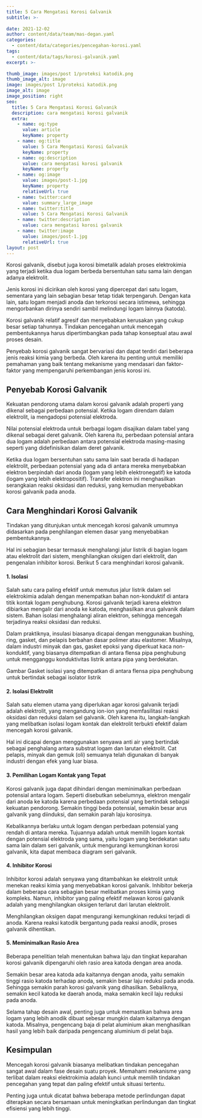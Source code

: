 ```yaml
---
title: 5 Cara Mengatasi Korosi Galvanik
subtitle: >-
  
date: 2021-12-02
author: content/data/team/mas-degan.yaml
categories:
  - content/data/categories/pencegahan-korosi.yaml
tags:
  - content/data/tags/korosi-galvanik.yaml
excerpt: >-
  
thumb_image: images/post 1/proteksi katodik.png
thumb_image_alt: image
image: images/post 1/proteksi katodik.png
image_alt: image
image_position: right
seo:
  title: 5 Cara Mengatasi Korosi Galvanik
  description: cara mengatasi korosi galvanik 
  extra:
    - name: og:type
      value: article
      keyName: property
    - name: og:title
      value: 5 Cara Mengatasi Korosi Galvanik
      keyName: property
    - name: og:description
      value: cara mengatasi korosi galvanik
      keyName: property
    - name: og:image
      value: images/post-1.jpg
      keyName: property
      relativeUrl: true
    - name: twitter:card
      value: summary_large_image
    - name: twitter:title
      value: 5 Cara Mengatasi Korosi Galvanik
    - name: twitter:description
      value: cara mengatasi korosi galvanik
    - name: twitter:image
      value: images/post-1.jpg
      relativeUrl: true
layout: post
---
```


Korosi galvanik, disebut juga korosi bimetalik adalah proses elektrokimia yang terjadi ketika dua logam berbeda bersentuhan satu sama lain dengan adanya elektrolit. 

Jenis korosi ini dicirikan oleh korosi yang dipercepat dari satu logam, sementara yang lain sebagian besar tetap tidak terpengaruh. Dengan kata lain, satu logam menjadi anoda dan terkorosi secara istimewa, sehingga mengorbankan dirinya sendiri sambil melindungi logam lainnya (katoda). 

Korosi galvanik relatif agresif dan menyebabkan kerusakan yang cukup besar setiap tahunnya. Tindakan pencegahan untuk mencegah pembentukannya harus dipertimbangkan pada tahap konseptual atau awal proses desain. 

Penyebab korosi galvanik sangat bervariasi dan dapat terdiri dari beberapa jenis reaksi kimia yang berbeda. Oleh karena itu penting untuk memiliki pemahaman yang baik tentang mekanisme yang mendasari dan faktor-faktor yang mempengaruhi perkembangan jenis korosi ini.

## Penyebab Korosi Galvanik
Kekuatan pendorong utama dalam korosi galvanik adalah properti yang dikenal sebagai perbedaan potensial. Ketika logam direndam dalam elektrolit, ia mengadopsi potensial elektroda. 

Nilai potensial elektroda untuk berbagai logam disajikan dalam tabel yang dikenal sebagai deret galvanik. Oleh karena itu, perbedaan potensial antara dua logam adalah perbedaan antara potensial elektroda masing-masing seperti yang didefinisikan dalam deret galvanik.

Ketika dua logam bersentuhan satu sama lain saat berada di hadapan elektrolit, perbedaan potensial yang ada di antara mereka menyebabkan elektron berpindah dari anoda (logam yang lebih elektronegatif) ke katoda (logam yang lebih elektropositif). Transfer elektron ini menghasilkan serangkaian reaksi oksidasi dan reduksi, yang kemudian menyebabkan korosi galvanik pada anoda. 

## Cara Menghindari Korosi Galvanik
Tindakan yang ditunjukan untuk mencegah korosi galvanik umumnya didasarkan pada penghilangan elemen dasar yang menyebabkan pembentukannya. 

Hal ini sebagian besar termasuk menghalangi jalur listrik di bagian logam atau elektrolit dari sistem, menghilangkan oksigen dari elektrolit, dan pengenalan inhibitor korosi. Berikut 5 cara menghindari korosi galvanik.

#### 1. Isolasi
Salah satu cara paling efektif untuk memutus jalur listrik dalam sel elektrokimia adalah dengan menempatkan bahan non-konduktif di antara titik kontak logam penghubung. Korosi galvanik terjadi karena elektron dibiarkan mengalir dari anoda ke katoda, menghasilkan arus galvanik dalam sistem. Bahan isolasi menghalangi aliran elektron, sehingga mencegah terjadinya reaksi oksidasi dan reduksi. 

Dalam praktiknya, insulasi biasanya dicapai dengan menggunakan bushing, ring, gasket, dan pelapis berbahan dasar polimer atau elastomer. Misalnya, dalam industri minyak dan gas, gasket epoksi yang diperkuat kaca non-konduktif, yang biasanya ditempatkan di antara flensa pipa penghubung untuk mengganggu konduktivitas listrik antara pipa yang berdekatan. 

>
Gambar Gasket isolasi yang ditempatkan di antara flensa pipa penghubung untuk bertindak sebagai isolator listrik

#### 2. Isolasi Elektrolit
Salah satu elemen utama yang diperlukan agar korosi galvanik terjadi adalah elektrolit, yang mengandung ion-ion yang memfasilitasi reaksi oksidasi dan reduksi dalam sel galvanik. Oleh karena itu, langkah-langkah yang melibatkan isolasi logam kontak dan elektrolit terbukti efektif dalam mencegah korosi galvanik. 

Hal ini dicapai dengan menggunakan senyawa anti air yang bertindak sebagai penghalang antara substrat logam dan larutan elektrolit. Cat pelapis, minyak dan gemuk (oli) semuanya telah digunakan di banyak industri dengan efek yang luar biasa.

#### 3. Pemilihan Logam Kontak yang Tepat
Korosi galvanik juga dapat dihindari dengan meminimalkan perbedaan potensial antara logam. Seperti disebutkan sebelumnya, elektron mengalir dari anoda ke katoda karena perbedaan potensial yang bertindak sebagai kekuatan pendorong. Semakin tinggi beda potensial, semakin besar arus galvanik yang diinduksi, dan semakin parah laju korosinya.

Kebalikannya berlaku untuk logam dengan perbedaan potensial yang rendah di antara mereka. Tujuannya adalah untuk memilih logam kontak dengan potensial elektroda yang sama, yaitu logam yang berdekatan satu sama lain dalam seri galvanik, untuk mengurangi kemungkinan korosi galvanik, kita dapat membaca diagram seri galvanik. 

#### 4. Inhibitor Korosi
Inhibitor korosi adalah senyawa yang ditambahkan ke elektrolit untuk menekan reaksi kimia yang menyebabkan korosi galvanik. Inhibitor bekerja dalam beberapa cara sebagian besar melibatkan proses kimia yang kompleks. Namun, inhibitor yang paling efektif melawan korosi galvanik adalah yang menghilangkan oksigen terlarut dari larutan elektrolit. 

Menghilangkan oksigen dapat mengurangi kemungkinan reduksi terjadi di anoda. Karena reaksi katodik bergantung pada reaksi anodik, proses galvanik dihentikan.

#### 5. Meminimalkan Rasio Area
Beberapa penelitian telah menentukan bahwa laju dan tingkat keparahan korosi galvanik dipengaruhi oleh rasio area katoda dengan area anoda.

Semakin besar area katoda ada kaitannya dengan anoda, yaitu semakin tinggi rasio katoda terhadap anoda, semakin besar laju reduksi pada anoda. Sehingga semakin parah korosi galvanik yang dihasilkan. Sebaliknya, semakin kecil katoda ke daerah anoda, maka semakin kecil laju reduksi pada anoda.

Selama tahap desain awal, penting juga untuk memastikan bahwa area logam yang lebih anodik dibuat sebesar mungkin dalam kaitannya dengan katoda. Misalnya, pengencang baja di pelat aluminium akan menghasilkan hasil yang lebih baik daripada pengencang aluminium di pelat baja.

## Kesimpulan
Mencegah korosi galvanik biasanya melibatkan tindakan pencegahan sangat awal dalam fase desain suatu proyek. Memahami mekanisme yang terlibat dalam reaksi elektrokimia adalah kunci untuk memilih tindakan pencegahan yang tepat dan paling efektif untuk situasi tertentu. 

Penting juga untuk dicatat bahwa beberapa metode perlindungan dapat diterapkan secara bersamaan untuk meningkatkan perlindungan dan tingkat efisiensi yang lebih tinggi.
